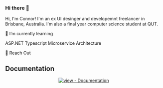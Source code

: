 ### Hi there 👋

Hi, I'm Connor! I'm an ex UI desinger and developemnt freelancer in Brisbane, Australia. I'm also a final year computer science student at QUT.

🌱 I’m currently learning

  ASP.NET
  Typescript
  Microservice Architecture
  
🌱 Reach Out

<h2>Documentation</h2>
<div align="center">
<a href="/docs/" title="Go to project documentation"><img src="https://img.shields.io/badge/view-Documentation-blue?style=for-the-badge" alt="view - Documentation"></a>
